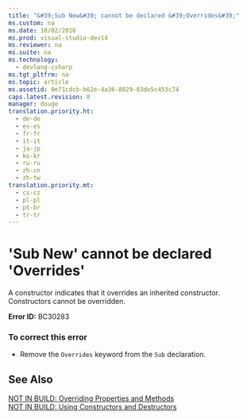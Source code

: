 ```yaml
---
title: "&#39;Sub New&#39; cannot be declared &#39;Overrides&#39;"
ms.custom: na
ms.date: 10/02/2016
ms.prod: visual-studio-dev14
ms.reviewer: na
ms.suite: na
ms.technology: 
  - devlang-csharp
ms.tgt_pltfrm: na
ms.topic: article
ms.assetid: 0e71cdcb-b62e-4a36-8829-83de5c453c74
caps.latest.revision: 8
manager: douge
translation.priority.ht: 
  - de-de
  - es-es
  - fr-fr
  - it-it
  - ja-jp
  - ko-kr
  - ru-ru
  - zh-cn
  - zh-tw
translation.priority.mt: 
  - cs-cz
  - pl-pl
  - pt-br
  - tr-tr
---
```

# &#39;Sub New&#39; cannot be declared &#39;Overrides&#39;
A constructor indicates that it overrides an inherited constructor. Constructors cannot be overridden.  
  
 **Error ID:** BC30283  
  
### To correct this error  
  
-   Remove the `Overrides` keyword from the `Sub` declaration.  
  
## See Also  
 [NOT IN BUILD: Overriding Properties and Methods](assetId:///2167e8f5-1225-4b13-9ebd-02591ba90213)   
 [NOT IN BUILD: Using Constructors and Destructors](assetId:///548eebe1-86c4-4377-b2f5-447cb8be3d90)